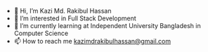 - 👋 Hi, I’m Kazi Md. Rakibul Hassan 
- 👀 I’m interested in Full Stack Development
- 🌱 I’m currently learning at Independent University Bangladesh in Computer Science
- 📫 How to reach me kazimdrakibulhassan@gmail.com

<!---
rakib826/rakib826 is a ✨ special ✨ repository because its `README.md` (this file) appears on your GitHub profile.
You can click the Preview link to take a look at your changes.
--->
